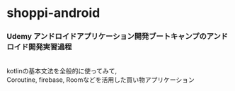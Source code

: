 # shoppi-android
<h3>Udemy アンドロイドアプリケーション開発ブートキャンプのアンドロイド開発実習過程</h3><br/>
kotlinの基本文法を全般的に使ってみて,<br/>
Coroutine, firebase, Roomなどを活用した買い物アプリケーション
